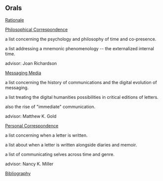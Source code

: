 ## Orals

[Rationale](Rationale.md)

[Philosophical Correspondence](Orals_JR.md)

a list concerning the psychology and philosophy of time and co-presence.

a list addressing a mnemonic phenomenology -- the externalized internal time.

advisor: Joan Richardson

[Messaging Media](Orals_MKG.md)

a list concerning the history of communications and the digital evolution of messaging.

a list treating the digital humanities possibilities in critical editions of letters.

also the rise of "immediate" communication.

advisor: Matthew K. Gold

[Personal Correspondence](Orals_NKM.md)

a list concerning when a letter is written.

a list about when a letter is written alongside diaries and memoir.

a list of communicating selves across time and genre.

advisor: Nancy K. Miller

[Bibliography](bib.md)